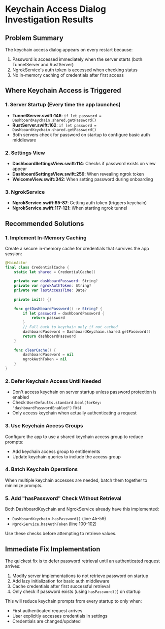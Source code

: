 # Keychain Access Dialog Investigation Results

## Problem Summary
The keychain access dialog appears on every restart because:
1. Password is accessed immediately when the server starts (both TunnelServer and RustServer)
2. NgrokService's auth token is accessed when checking status
3. No in-memory caching of credentials after first access

## Where Keychain Access is Triggered

### 1. Server Startup (Every time the app launches)
- **TunnelServer.swift:146**: `if let password = DashboardKeychain.shared.getPassword()`
- **RustServer.swift:162**: `if let password = DashboardKeychain.shared.getPassword()`
- Both servers check for password on startup to configure basic auth middleware

### 2. Settings View
- **DashboardSettingsView.swift:114**: Checks if password exists on view appear
- **DashboardSettingsView.swift:259**: When revealing ngrok token
- **WelcomeView.swift:342**: When setting password during onboarding

### 3. NgrokService
- **NgrokService.swift:85-87**: Getting auth token (triggers keychain)
- **NgrokService.swift:117-121**: When starting ngrok tunnel

## Recommended Solutions

### 1. Implement In-Memory Caching
Create a secure in-memory cache for credentials that survives the app session:

```swift
@MainActor
final class CredentialCache {
    static let shared = CredentialCache()
    
    private var dashboardPassword: String?
    private var ngrokAuthToken: String?
    private var lastAccessTime: Date?
    
    private init() {}
    
    func getDashboardPassword() -> String? {
        if let password = dashboardPassword {
            return password
        }
        // Fall back to keychain only if not cached
        dashboardPassword = DashboardKeychain.shared.getPassword()
        return dashboardPassword
    }
    
    func clearCache() {
        dashboardPassword = nil
        ngrokAuthToken = nil
    }
}
```

### 2. Defer Keychain Access Until Needed
- Don't access keychain on server startup unless password protection is enabled
- Check `UserDefaults.standard.bool(forKey: "dashboardPasswordEnabled")` first
- Only access keychain when actually authenticating a request

### 3. Use Keychain Access Groups
Configure the app to use a shared keychain access group to reduce prompts:
- Add keychain access group to entitlements
- Update keychain queries to include the access group

### 4. Batch Keychain Operations
When multiple keychain accesses are needed, batch them together to minimize prompts.

### 5. Add "hasPassword" Check Without Retrieval
Both DashboardKeychain and NgrokService already have this implemented:
- `DashboardKeychain.hasPassword()` (line 45-59)
- `NgrokService.hasAuthToken` (line 100-102)

Use these checks before attempting to retrieve values.

## Immediate Fix Implementation

The quickest fix is to defer password retrieval until an authenticated request arrives:

1. Modify server implementations to not retrieve password on startup
2. Add lazy initialization for basic auth middleware
3. Cache credentials after first successful retrieval
4. Only check if password exists (using `hasPassword()`) on startup

This will reduce keychain prompts from every startup to only when:
- First authenticated request arrives
- User explicitly accesses credentials in settings
- Credentials are changed/updated